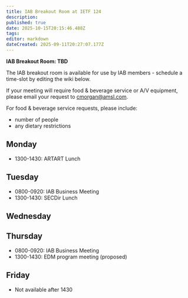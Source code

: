```yaml
---
title: IAB Breakout Room at IETF 124
description: 
published: true
date: 2025-10-15T20:15:46.488Z
tags: 
editor: markdown
dateCreated: 2025-09-11T20:27:07.177Z
---
```


**IAB Breakout Room: TBD**

The IAB breakout room is available for use by IAB members -  schedule a time-slot by editing the wiki below.  

If your meeting will require food & beverage service or A/V equipment, please email your request to cmorgan@amsl.com. 

For food & beverage service requests, please include:

* number of people
* any dietary restrictions


## Monday 
* 1300-1430: ARTART Lunch



## Tuesday 

* 0800-0920: IAB Business Meeting
* 1300-1430: SECDir Lunch


## Wednesday 


## Thursday 

* 0800-0920: IAB Business Meeting
* 1300-1430: EDM program meeting (proposed)

## Friday 

* Not available after 1430
